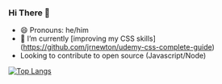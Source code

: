 <h3>Hi There 👋</h3> 

- 😄 Pronouns: he/him
- 🌱 I’m currently [improving my CSS skills] (https://github.com/jrnewton/udemy-css-complete-guide)
- Looking to contribute to open source (Javascript/Node)

[![Top Langs](https://github-readme-stats.vercel.app/api/top-langs/?username=jrnewton&layout=compact&exclude_repo=cy_client,dotfiles,jrnewton.github.io)](https://github.com/anuraghazra/github-readme-stats)
